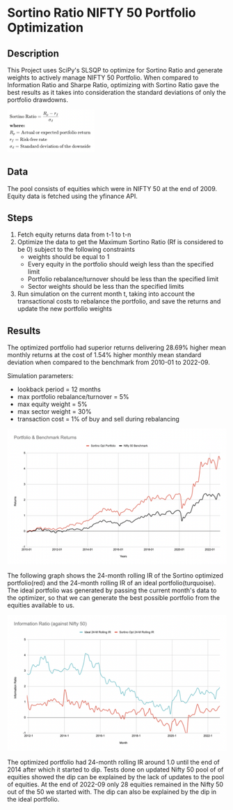 # Sortino Ratio NIFTY 50 Portfolio Optimization

## Description

This Project uses SciPy's SLSQP to optimize for Sortino Ratio and generate weights to actively manage NIFTY 50 Portfolio. When compared to Information Ratio and Sharpe Ratio, optimizing with Sortino Ratio gave the best results as it takes into consideration the standard deviations of only the portfolio drawdowns. 


<img src="https://github.com/saidattsamonkar/POPT/blob/main/Assets/Sortino.png" width="200"  />


## Data 

The pool consists of equities which were in NIFTY 50 at the end of 2009. Equity data is fetched using the yfinance API.


## Steps 

1. Fetch equity returns data from t-1 to t-n
2. Optimize the data to get the Maximum Sortino Ratio (Rf is considered to be 0) subject to the following constraints
   - weights should be equal to 1 
   - Every equity in the portfolio should weigh less than the specified limit
   - Portfolio rebalance/turnover should be less than the specified limit
   - Sector weights should be less than the specified limits
3. Run simulation on the current month t, taking into account the transactional costs to rebalance the portfolio, and save the returns and update the new portfolio weights 


## Results

The optimized portfolio had superior returns delivering 28.69% higher mean monthly returns at the cost of 1.54% higher monthly mean standard deviation when compared to the benchmark from 2010-01 to 2022-09.

Simulation parameters:
- lookback period = 12 months
- max portfolio rebalance/turnover = 5%
- max equity weight = 5%
- max sector weight = 30%
- transaction cost = 1% of buy and sell during rebalancing

![](https://github.com/saidattsamonkar/POPT/blob/main/Assets/Sim.png)

The following graph shows the 24-month rolling IR of the Sortino optimized portfolio(red) and the 24-month rolling IR of an ideal portfolio(turquoise). The ideal portfolio was generated by passing the current month's data to the optimizer, so that we can generate the best possible portfolio from the equities available to us.


![](https://github.com/saidattsamonkar/POPT/blob/main/Assets/IR.png)

The optimized portfolio had 24-month rolling IR around 1.0 until the end of 2014 after which it started to dip. Tests done on updated Nifty 50 pool of of equities showed the dip can be explained by the lack of updates to the pool of equities. At the end of 2022-09 only 28 equities remained in the Nifty 50 out of the 50 we started with. The dip can also be explained by the dip in the ideal portfolio. 



